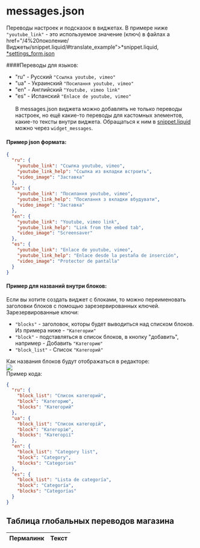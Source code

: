 # messages.json

Переводы настроек и подсказок в виджетах.
В примере ниже `"youtube_link"` - это используемое значение (ключ) в файлах a href="/4%20поколение/Виджеты/snippet.liquid/#translate_example">*snippet.liquid</a>, <a href="/4%20поколение/Виджеты/settings_form/#translate_example">*settings_form.json</a>

####Переводы для языков: 
* "ru" - Русский `"Ссылка youtube, vimeo"`
* "ua" - Украинский `"Посилання youtube, vimeo"`
* "en" - Английский `"Youtube, vimeo link"`
* "es" - Испанский `"Enlace de youtube, vimeo"`
<br><br>
В messages.json виджета можно добавлять не только переводы настроек, но ещё какие-то переводы для кастомных элементов, какие-то тексты внутри виджета. Обращаться к ним в <a href="/4%20поколение/Виджеты/snippet.liquid/">snippet.liquid</a> можно через `widget_messages`.

#### Пример json формата:
```json
{
  "ru": {
  	"youtube_link": "Ссылка youtube, vimeo",
    "youtube_link_help": "Ссылка из вкладки встроить",
    "video_image": "Заставка"
  },
  "ua": {
  	"youtube_link": "Посилання youtube, vimeo",
    "youtube_link_help": "Посилання з вкладки вбудувати",
    "video_image": "Заставка"
  },
  "en": {
    "youtube_link": "Youtube, vimeo link",
    "youtube_link_help": "Link from the embed tab",
    "video_image": "Screensaver"
  },
  "es": {
    "youtube_link": "Enlace de youtube, vimeo",
    "youtube_link_help": "Enlace desde la pestaña de inserción",
    "video_image": "Protector de pantalla"
  }
}
```

#### Пример для названий внутри блоков:
Если вы хотите создать виджет с блоками, то можно переименовать заголовки блоков с помощью зарезервированных ключей.
<br>
Зарезервированные ключи:

- `"blocks"` - заголовок, которы будет выводиться над списком блоков. Из примера ниже - `"Категории"`
- `"block"` - подставляться в список блоков, в кнопку "добавить", например - Добавить `"Категорию"`
- `"block_list"` - Список `"Категорий"`


Как названия блоков будут отображаться в редакторе: <br>
![](/img/categor_e.jpg)
<br>
Пример кода:
```json
{
  "ru": {
    "block_list": "Список категорий",
    "block": "Категорию",
    "blocks": "Категорий"
  },
  "ua": {
    "block_list": "Список категорій",
    "block": "Категорію",
    "blocks": "Категорії"
  },
  "en": {
    "block_list": "Category list",
    "block": "Category",
    "blocks": "Categories"
  },
  "es": {
    "block_list": "Lista de categoría",
    "block": "Categoría",
    "blocks": "Categorías"
  }
}

```


## Таблица глобальных переводов магазина

<div class="global-messages-table">
    <table width="100%">
        <thead>
            <tr>
                <th>Пермалинк</th>
                <th>Текст</th>
            </tr>
        </thead>
        <tbody>
        </tbody>
    </table>
</div>

<script>
window.globalMessages = {
    "background": "Фон",
    "indentation": "Отступы",
    "article": "Статья",
    "widget": "Настройки виджета",
    "wide_background": "Растянуть фон",
    "wide_content": "Растянуть контент",
    "margin_top": "Внешний отступ сверху",
    "margin_bottom": "Внешний отступ снизу",
    "padding_top": "Внутренний отступ сверху",
    "padding_bottom": "Внутренний отступ снизу",
    "content_max_width": "Максимальная ширина контента",
    "adaptive": "Адаптивность",
    "hide_desktop": "Скрыть на десктопе",
    "hide_mobile": "Скрыть на телефоне",
    "benefit": "Преимущества",
    "proportion_helper": "Пропорции изображения - это отношение ширины к высоте. Данная настройка позволяет указать, в каком соотношении будет высота элемента, по отношению к ширине.",
    "px_helper": "px (пиксель) - это абсолютная единица измерения, которая представляет собой физический размер на экране. (1px = один пиксель на экране)",
    "rem_helper": "rem (root em) - это относительная единица измерения, которая представляет собой размер шрифта корневого элемента. (1rem = размер шрифта корневого элемента)",
    "vw_helper": "vw (viewport width) - это относительная единица измерения, которая представляят собой ширину области просмотра. (1vw = 1% от ширины области просмотра)",
    "notification_text": "Текст уведомлений",
    "successful_cart_notification": "Уведомление об успешном добавлении в корзину",
    "successful_feedback_notification": "Уведомление успешной отправки обратной связи",
    "removing_item_compare": "Удаление товара из сравнения",
    "overload_compares": "Достигнуто максимальное количество товаров для сравнения",
    "overload_quantity": "Достигнуто максимальное количество единиц товара для заказа",
    "successful_preorder_notification": "Уведомление успешной отправки предзаказа",
    "reviews": "Отзывы",
    "review_item_masonry_min_width": "Минимальная ширина карточки отзыва, (px)",
    "review_item_masonry_min_width_help": "На основе данного значения и выбранных отступов между карточками происходит формирование отзывов в ряду.",
    "review_item_masonry_border_radius": "Скругление углов блока отзыва",
    "review_show_comment": "Показать ответ",
    "review_hide_comment": "Скрыть ответ",
    "review_manager_name": "Менеджер магазина",
    "review_show_more": "+ Показать ещё",
    "review_write_new": "Написать отзыв",
    "review_is_added_moderated": "Отзыв добавлен и отправлен на модерацию",
    "review_is_added": "Отзыв успешно добавлен",
    "review_write_incorrect": "Данные поля заполнены некорректно:",
    "field_email": "Email",
    "field_captcha": "Проверка 'Я не робот'",
    "add_photo": "Прикрепить фото",
    "review_manager_photo": "Фото менеджера",
    "reviews_are_moderated": "Перед публикацией отзывы проходят модерацию",
    "review_none": "Отзывов еще никто не оставлял",
    "email_error": "Неверно заполнено поле Email",
    "name_error": "Необходимо заполнить поле Имя",
    "agree_error": "Необходимо подтвердить согласие",
    "recaptcha_error": "Необходимо подтвердить «Я не робот»",
    "article_item_min_width": "Минимальная ширина карточки новости, (px)",
    "article_item_min_width_help": "На основе данного значения и выбранных отступов между карточками происходит формирование новостей в ряду.",
    "article_row_gap": "Расстояние между блоками статей",
    "article_desc_limit": "Ограничение количества слов в анонсе статьи",
    "permalink_blog": "Пермалинк блога",
    "border_radius_help": "Настройка может некорректно работать при сохранении пропорций картинки",
    "product_background_color": "Цвет фона карточки товара",
    "product_border_radius": "Скругление углов карточки товара",
    "product_border_color": "Цвет границ карточки товара",
    "product_desc_limit": "Ограничение количества слов в кратком описании товара",
    "product_hide_variants": "Скрыть выбор вариантов",
    "product_hide_variants_title": "Скрыть заголовок вариантов",
    "product_hide_sku": "Скрыть артикул",
    "btn_buy_text": "В корзину",
    "btn_buy_one_click_text": "Купить в 1 клик",
    "btn_compare_text": "Добавить в сравнение",
    "available": "В наличии",
    "not_available": "Нет в наличии",
    "sku_label": "арт. ",
    "btn_buy_active_text": "В корзине",
    "btn_buy_active_detail": "Перейти",
    "btn_buy_active_count_label": "шт.",
    "sticker_font_size": "Размер стикеров",
    "switch_img_on_hover": "Менять фото товара при наведении",
    "product_info_accent": "Акцентировать",
    "product_accent_title": "Название товара",
    "product_accent_price": "Цена товара",
    "product_accent_no": "Без акцентирования",
    "settings_mobile": "Настройки мобильной версии",
    "product_info_align": "Выравнивание информации о товаре",
    "product_item_min_width": "Минимальная ширина карточки товара, (px)",
    "product_item_min_width_mobile": "Минимальная ширина карточки товара для мобильных устройств, (px)",
    "product_item_min_width_help": "На основе данного значения и выбранных отступов между карточками происходит формирование товаров в ряду.",
    "banner": "Баннер",
    "slider_rows_count": "Количество строк в слайдере",
    "open_link": "Открывать ссылки",
    "open_link_normal": "В текущем окне",
    "open_link_new_window": "В новом окне",
    "tags": "Теги",
    "blog_item_min_width_help": "На основе данного значения и выбранных отступов между карточками происходит формирование в ряду.",
    "blog_item_background_color": "Фон блока превью статьи",
    "blog_tags_background_color": "Фон кнопок в панели тегов",
    "breadcrumb": "Хлебные крошки",
    "align": "Расположение",
    "align_center": "По центру",
    "align_right": "Справа",
    "button": "Кнопка",
    "size": "Размер",
    "icon_view": "Вид иконки",
    "margin_side": "Отступ сбоку экрана",
    "button_view": "Вид кнопки",
    "callback": "Обратный звонок",
    "form_title": "Заголовок формы",
    "submit_btn_title": "Текст кнопки 'Отправить'",
    "hide_use_agree": "Скрыть поле - 'Соглашение'",
    "agree_link": "Ссылка на страницу соглашения",
    "success_message": "Сообщение об успешной отправке",
    "phone_error": "Неверно заполнено поле Телефон",
    "field_content_label": "Сообщение",
    "hide_field_content": "Скрыть поле - 'Сообщение'",
    "cart": "Корзина",
    "total_caption": "Итого",
    "coupon_error": "Указан несуществующий промокод, убедитесь, что он введен верно",
    "coupon_placeholder": "Промокод",
    "coupon_caption": "Введите промокод",
    "border_radius": "Закругление углов",
    "use_widget_border_radius": "Использовать закругление из настроек виджета",
    "empty_catalog": "По вашему запросу ничего не найдено",
    "subcollections_limit": "Лимит подкатегорий",
    "collections_limit": "Лимит категорий",
    "subcollection": "Подкатегории",
    "subcollection_item_min_width": "Минимальная ширина карточки подкатегорий, (px)",
    "subcollection_item_min_width_help": "На основе данного значения и выбранных отступов между карточками происходит формирование подкатегорий в ряду.",
    "font_size": "Размер текста",
    "next": "Следующая",
    "sort_by_price": "по возрастанию цены",
    "sort_by_price_desc": "по убыванию цены",
    "sort_by_createdon": "сначала новые",
    "sort_by_title": "по названию",
    "hide_sorting_on_mobile": "Скрывать на телефоне",
    "compare": "Сравнение",
    "page_title": "Заголовок страницы",
    "comparison_is_empty": "Нет товаров для сравнения",
    "same_text": "Показывать только различия",
    "from": "от",
    "border_size": "Толщина линии",
    "text": "Текст",
    "form": "Форма",
    "placeholder_email": "Ваша почта",
    "placeholder_content": "Ваш вопрос, отзыв или пожелание",
    "submit_btn_background": "Цвет фона кнопки 'Отправить'",
    "filter_reset_title": "Сбросить",
    "filter_submit_title": "Применить",
    "filter_price_title": "Цена",
    "hide_sorting_border": "Скрыть границы сортировки",
    "footer": "Подвал",
    "working_hours": "Время работы",
    "phone": "Телефон",
    "from_account": "Из настроек магазина",
    "from_widget": "Из настроек виджета",
    "logo_img": "Логотип",
    "menu_handle": "Пермалинк меню",
    "pay": "Платежные системы",
    "social": "Соц. сети",
    "menu": "Меню",
    "menu_error": "Укажите пермалинк меню в настройках виджета",
    "copyright": "Копирайт",
    "logo_max_width": "Максимальная ширина логотипа",
    "hide_phone": "Скрыть телефон",
    "content": "Контент",
    "header": "Шапка",
    "elements": "Элементы",
    "header_top_padding_top": "Верхняя плашка - Внутренний отступ сверху",
    "header_top_padding_bottom": "Верхняя плашка - Внутренний отступ снизу",
    "header_main_padding_top": "Основной контент - Внутренний отступ сверху",
    "header_main_padding_bottom": "Основной контент - Внутренний отступ снизу",
    "search_placeholder": "Поиск",
    "hide_language": "Скрыть выбор языка",
    "hide_language_help": "При наличии нескольких языков",
    "hide_personal": "Скрыть личный кабинет",
    "bage_background_color": "Цвет фона для блока количества товаров в корзине и сравнении",
    "info_menu": "Информационное меню",
    "collections_menu": "Меню коллекций",
    "menu_item_min_width": "Минимальная ширина категории, (px)",
    "menu_row_gap": "Вертикальный отступ между категориями",
    "hide_menu_photo": "Скрыть фото категории",
    "show_more_subcollections": "Показать все",
    "subcollections_items_limit": "Кол-во показываемых подкатегорий",
    "address": "Адрес",
    "list": "Список",
    "btn_back_label": "Вернуться к покупкам",
    "btn_to_cart_label": "Перейти в корзину",
    "banner_max_width": "Максимальная ширина баннера",
    "hide_button": "Скрыть кнопку",
    "img_position": "Положение изображения",
    "font_size_mobile": "Размер шрифта в мобильной версии",
    "align_content": "Выравнивание контента",
    "prev": "Предыдущая",
    "preorder_email_message_product_label": "Товар: ",
    "preorder_email_message_variant_label": "Вариант: ",
    "btn_compare_text_active": "В сравнении",
    "rating_color": "Цвет рейтинга",
    "sale_bg_color": "Цвет фона скидки",
    "product_bundle_title": "Состав комплекта",
    "product_bundle_gift_text": "В подарок",
    "product_bundle_discount_label": "Экономия при покупке комплекта",
    "field_rating": "Рейтинг",
    "more_prop": "Все характеристики",
    "product_hide_full_description": "Скрыть полное описание",
    "properties_limit": "Количество показываемых характеристик",
    "slide": "Слайд",
    "slider": "Слайдер",
    "slide_background_color": "Цвет фона слайда",
    "autoplay": "Автопролистывание",
    "autoplay_delay": "Время между автопролистыванием (секунд)",
    "slide_overlay_color": "Цвет подложки слайда",
    "slide_overlayopacity": "Прозрачность подложки слайда",
    "count_active_slides": "Количество активных слайдов",
    "count_active_slides_help": "Рекомендуем использовать совместно с настройкой \\\'Пропорции изображения\\\'",
    "review_item_masonry_background_color": "Цвет фона карточки отзыва",
    "item_min_width": "Минимальная ширина блока",
    "item_column_gap": "Расстояние между блоками",
    "hide_block_head": "Скрыть заголовок блока",
    "sticker_bg_default": "Цвет стикеров по умолчанию (hex формат)",
    "sticker_sale": "Цвет стикера - Размер скидки (hex формат)",
    "sticker_preorder": "Цвет стикера - Предзаказ (hex формат)",
    "product_min_width": "Минимальная ширина блока товара",
    "categories": "Категории",
    "hide_title": "Скрыть заголовок",
    "hide_rating": "Скрыть рейтинг",
    "give_feedback": "Оставить отзыв",
    "horizontal_space_between_cards": "Горизонтальный отступ между карточками",
    "rounding_corners_photo": "Скругление углов фото",
    "review": "Отзыв",
    "vertical_padding_between_cards": "Вертикальный отступ между карточками",
    "vertical_padding_between_blocks": "Вертикальный отступ между блоками",
    "minimum_card_width": "Минимальная ширина карточки, (px)",
    "hide_announcement": "Скрыть анонс",
    "hide_date": "Скрыть дату",
    "hide_tags": "Скрыть теги",
    "align_left": "Слева",
    "pre_order": "Предзаказ",
    "name": "Имя",
    "sorting": "Сортировка",
    "show_full": "Показать полностью",
    "filters": "Фильтры",
    "picture": "Изображение",
    "hide_block": "Скрыть блок",
    "block_header": "Заголовок блока",
    "link": "Ссылка",
    "title": "Заголовок",
    "hide": "Скрыть",
    "catalog": "Каталог",
    "main_text": "Основной текст",
    "button_text": "Текст на кнопке",
    "text_color": "Цвет текста",
    "stretch_entire_block": "Растянуть на весь блок",
    "maintain_proportions": "Сохранить пропорции",
    "hide_comparison": "Скрыть сравнение",
    "hide_short_description": "Скрыть краткое описание",
    "open": "Открыть",
    "close": "Закрыть",
    "card_product": "Карточка товара",
    "remove_padding_at_edges": "Убрать отступы по краям",
    "stylization": "Стилизация",
    "adding_item_compare": "Добавление товара в сравнение",
    "feedback_form": "Форма обратной связи",
    "purchase_settings": "Настройки покупки",
    "enable_recaptcha": "Включить проверку \\\'я не робот\\\'",
    "show": "Показать",
    "accent_color_text": "Акцентный цвет текста",
    "button_color": "Цвет кнопок",
    "general_background": "Общий фон",
    "fonts": "Шрифты",
    "design": "Дизайн",
    "sidebar": "Сайдбар",
    "default": "По умолчанию",
    "border": "Граница",
    "success": "Успех",
    "information": "Информация",
    "warning": "Предупреждение",
    "font_main_text": "Шрифт основного текста",
    "headers_font": "Шрифт заголовков",
    "background_notice": "Фон уведомлений",
    "sidebar_position": "Позиция сайдбара",
    "product_page": "Страница товара",
    "dark_text_color": "Цвет темного текста",
    "light_text_color": "Цвет светлого текста",
    "font": "Шрифт",
    "favicon": "Иконка сайта (favicon)",
    "max_width_layout": "Максимальная ширина сайта",
    "category_count": "Количество товаров в категории",
    "search_count": "Количество товаров на странице поиска",
    "sidebar_show": "Показать сайдбар?",
    "icons_pack": "Набор иконок",
    "select_icons_pack": "Выбрать набор",
    "cart_page": "Страница корзины",
    "width": "Ширина",
    "blog": "Блог",
    "blog_page": "Страница блога",
    "select_border_radius": "Выбрать степень закругления",
    "catalog_page": "Страница каталога",
    "article_page": "Страница статьи",
    "text_page": "Текстовая страница",
    "compare_page": "Страница сравнения",
    "home_page": "Главная страница",
    "search_page": "Страница поиска",
    "articles_size": "Количество статей на странице",
    "product_not_available": "Если нулевой остаток",
    "buy_button": "Кнопка \\\'купить\\\'",
    "border_radius_btn_form": "Закругление углов для кнопок и элементов форм",
    "font_size_primary": "Размер шрифта",
    "slim_icons": "Тонкие иконки",
    "icons_minimalistic": "Минималистичные иконки",
    "icons_standard": "Стандартные иконки",
    "icons_system": "Системные иконки",
    "icons_solid": "Сплошные иконки",
    "icons_rounded": "Закругленные иконки",
    "border_radius_0": "Без закругления",
    "border_radius_small": "Маленькое закругление",
    "border_radius_medium": "Среднее закругление",
    "border_radius_large": "Большое закругление",
    "error": "Ошибка",
    "label_widget": "Виджет",
    "widget_background_color": "Цвет фона виджета",
    "hide_image": "Скрыть изображение",
    "rounding_corners_image": "Скругление углов изображения",
    "search": "Поиск",
    "favorites": "Избранное",
    "enable_favorites": "Включить избранное",
    "weight_font": "Вес шрифта",
    "image_ratio": "Пропорции изображения",
    "comments": "Комментарии",
    "comment": "Комментарий",
    "cancel": "Отмена",
    "preview": "Превью",
    "brands": "Бренды",
    "removing_item_favorites": "Удаление товара из избранного",
    "adding_product_favorites": "Добавление товара в избранное",
    "limiting_number_articles": "Ограничение количества статей",
    "image_size": "Размер изображения",
    "more_details": "Подробнее",
    "select": "Выбрать",
    "number_products_displayed": "Количество выводимых товаров",
    "group_size": "Размеры",
    "short_description": "Краткое описание",
    "add_to_cart": "Добавить в корзину",
    "zoom_in_on_hover": "Увеличивать при наведении?",
    "horizontal_padding_between_blocks": "Горизонтальный отступ между блоками",
    "rounding_corners_block": "Скругление углов блока",
    "all": "Все",
    "rounding_corners": "Скругление углов",
    "vertical_spacing_between_images": "Вертикальный отступ между изображениями",
    "horizontal_padding_between_images": "Горизонтальный отступ между изображениями",
    "horizontal_space_between_reviews": "Горизонтальный отступ между отзывами",
    "vertical_spacing_between_reviews": "Вертикальный отступ между отзывами",
    "please_enter_message": "Пожалуйста, введите сообщение",
    "hide_favorites": "Скрыть избранное",
    "navigation_panel": "Навигационная панель",
    "profile": "Профиль",
    "show_catalog_instead_home": "Показывать каталог вместо ссылки на главную страницу",
    "background_block_items_cart": "Цвет фона для блока количества товаров в корзине",
    "home": "Главная",
    "delimiter": "Разделитель",
    "checkout": "Оформить заказ",
    "goods": "Товаров",
    "delete": "Удалить",
    "to_favorites": "В избранное",
    "in_favorites": "В избранном",
    "products": "Товары",
    "favorites_is_empty": "Список избранного пуст",
    "hide_quick_view_product": "Скрыть быстрый просмотр вариантов товара",
    "vertical_spacing_cards_mobile": "Вертикальный отступ между карточками для мобильных устройств",
    "horizontal_padding_cards_mobile": "Горизонтальный отступ между карточками для мобильных устройств",
    "group_styles": "Дополнительная стилизация",
    "collection_handle": "Пермалинк коллекции",
    "more_title": "Еще",
    "hide_text": "Скрыть текст",
    "cards": "Карточки",
    "text_alignment": "Выравнивание текста",
    "border_color": "Цвет линии",
    "agree_text_part_1": "Настоящим подтверждаю, что я ознакомлен и согласен с условиями",
    "agree_text_part_2": "оферты и политики конфиденциальности",
    "handle": "Пермалинк",
    "contacts_title": "Заголовок блока контактов",
    "menu_column_gap": "Горизонтальный отступ между категориями",
    "hide_counts": "Скрыть вывод количества товаров в категории",
    "logo_width": "Ширина логотипа",
    "show_more": "Показать еще",
    "link_title": "Заголовок ссылки",
    "count_images_desktop": "Количество изображений в строке на десктопе",
    "count_images_mobile": "Количество изображений в строке на мобильном",
    "cookie_settings": "Уведомление",
    "cookie_show": "Показывать уведомление",
    "width_block_image": "Ширина блока с изображением",
    "aspect_ratio": "Соотношение сторон",
    "image_background": "Изображение для фона",
    "overlay_opacity": "Прозрачность подложки",
    "overlay_color": "Цвет подложки",
    "image_desktop": "Изображение на десктопе",
    "image_mobile": "Изображение на мобильном",
    "rating_color_help": "Цвет звездочек в случае, когда рейтинг больше 0",
    "gallery_images": "Галерея изображений",
    "filter_list_images": "Показывать только изображения, присвоенные варианту",
    "label_properties": "Характеристики",
    "description": "Описание",
    "hide_all_descrition": "Свернуть",
    "more_plus": "Ещё +",
    "sidebar_type": "Тип сайдбара",
    "normal": "Обычный",
    "sticky": "Прилипающий",
    "fixed": "Фиксированный",
    "do_compare": "Сравнить",
    "align_menu": "Выравнивание пунктов меню",
    "align_between": "На всю ширину",
    "banner_settings": "Баннеры",
    "slides": "Слайды",
    "distance_between_slides": "Расстояние между слайдами",
    "count_articles": "Количество статей",
    "articles_gap": "Отступ между статьями",
    "icons_simple": "Простые иконки",
    "article_all_title": "Текст ссылки на все статьи",
    "hide_link_text": "Скрыть текст ссылки",
    "articles": "Статьи",
    "submit": "Отправить",
    "gap_between_products": "Расстояние между блоками товаров",
    "gap_between_products_mobile": "Расстояние между блоками товаров для мобильных устройств",
    "title_background": "Фон заголовка баннера",
    "color": "Цвет",
    "fill": "Заливка",
    "outline": "Обводка",
    "transparent": "Без фона",
    "activate": "Активировать",
    "show_button": "Показывать кнопку",
    "always": "Всегда",
    "when_scrolling": "При прокрутке",
    "rounding": "Закругление",
    "to": "до",
    "caption": "Подпись",
    "contacts": "Контакты",
    "location_on_desktop": "Расположение на десктопе",
    "visible_immediately": "Виден сразу",
    "in_sidebar": "В боковой панели",
    "right_button_mobile_panel": "Правая кнопка в мобильной панели",
    "first_phone": "Первый телефон",
    "right_button_mobile_panel_help": "При выборе настройки “Первый телефон” в мобильной версии в шапке магазина не будет корзины",
    "gap_between_product_cards": "Расстояние между карточками товаров",
    "from_upper": "От",
    "gap_between_product_cards_mobile": "Расстояние между карточками товаров для мобильных устройств",
    "see_all": "Смотреть все",
    "category": "Категория",
    "category_link_alignment": "Выравнивание ссылки на категорию",
    "basic_sticker_colors": "Цвета базовых стикеров",
    "content_settings": "Настройки контента",
    "pagination": "Пагинация",
    "filter": "Фильтр",
    "filter_onchange_submit": "Фильтровать при каждом нажатии чекбокса?",
    "hide_count": "Скрыть количество товаров у параметров",
    "slide_overlayopacity_mobile": "Прозрачность подложки слайда на мобильном",
    "bottom_menu": "Нижнее меню",
    "menu_heading_mobile": "Заголовок на мобильном",
    "background_bottom_menu": "Цвет фона нижнего меню",
    "navigation": "Навигация",
    "margin_bottom_title": "Нижний отступ от заголовка",
    "cart_is_empty": "Ваша корзина пуста",
    "color_active_link": "Цвет активного пункта меню",
    "all_collections": "Все категории",
    "available_label": "Наличие",
    "quantity": "Количество",
    "switcher_type": "Вид карточки товара по-умолчанию",
    "switcher_type_normal": "Обычный",
    "switcher_type_full": "Расширенный",
    "switcher_type_line": "Горизонтальный",
    "image_width": "Ширина изображения",
    "alignment": "Выравнивание",
    "hide_headers": "Скрыть заголовки",
    "line_type": "Тип линии",
    "solid": "Сплошная",
    "double": "Двойная",
    "dashed": "Крупный пунктир",
    "dotted": "Мелкий пунктир",
    "rounding_btn": "Сделать кнопки круглыми",
    "page_404": "<h2>Здравствуйте!</h2><p>Добро пожаловать на «страницу 404» нашего сайта.</p><p>К сожалению, введенный Вами адрес недоступен. Этому может быть несколько объяснений:</p><ul><li>Страница удалена (из-за утраты актуальности информации)</li><li>Страница перенесена в другое место</li><li>Возможно, при вводе адреса была пропущена какая-то буква (на самом деле, у нас самих так часто получается)</li></ul>",
    "empty_products": "В данном разделе пока нет товаров. Мы работаем над этим.",
    "elementary": "Элементарные",
    "round": "Круглые",
    "intermittent": "Прерывистые",
    "accent_color_widget": "Акцентный цвет виджета",
    "align_content_start": "По верхней границе",
    "recommended_size": "Рекомендуемый размер",
    "pictures": "Изображения",
    "btn_to_product_card": "Перейти в карточку товара",
    "quick_view": "Быстрый просмотр товара",
    "show_variants_text": "Показать варианты товара текстом",
    "property_color_help": "Настройка для свойства Цвет",
    "buttons": "Кнопки",
    "images_of_options": "Изображения вариантов",
    "buttons_images_options": "Кнопки / Изображения вариантов",
    "display_property_color": "Отображение свойств",
    "visible_after_saving_help": "Будет видно только после сохранения",
    "block_list": "Список категорий",
    "preview_added_product_button_bg_color": "Цвет фона кнопки добавления в корзину (после добавления)",
    "preview_background_color": "Цвет фона карточки",
    "preview_discount_bg_color": "Цвет фона цены со скидкой",
    "modal_overlay_bg_color": "Цвет фоновой подложки на мобильных устройствах",
    "images_options": "Цвет фоновой подложки на мобильных устройствах",
    "block": "Категорию",
    "swipe_block": "Широкий справа",
    "position_btn_1": "Расположение кнопки 1",
    "position_btn_2": "Расположение кнопки 2",
    "horizontally": "По горизонтали",
    "vertically": "По вертикали",
    "position_btn_bottom": "По нижней границе",
    "button_bg": "Фон кнопки",
    "button_br": "Скругление углов кнопки",
    "visible_only_one_banner": "Показывать только один баннер",
    "vertical_padding_blocks_mobile": "Вертикальный отступ между блоками для мобильных устройств",
    "text_background": "Фон текста баннера",
    "item_min_width_mobile": "Минимальная ширина блока для мобильных устройств, (px)",
    "banners_allign_center": "Выравнивание баннеров по центру",
    "horizontal_padding_blocks_mobile": "Горизонтальный отступ между блоками для мобильных устройств",
    "social_network": "Соц. сеть",
    "banner_img_mobile_help": "Рекомендуемая ширина изображения 1080px",
    "banner-top_settings": "Баннер",
    "banner_close_bg": "Цвет кнопки закрытия",
    "image_height": "Высота изображения на десктопе",
    "image_height_m": "Высота изображения на десктопе",
    "image_position_vertical": "Позиция изображения по вертикали",
    "image_position_help": "С помощью этой настройки вы можете выбрать позицию картинки по вертикали, если её высота превышает высоту блока",
    "cart_empty_info": "Акции, специальные предложения и обзоры самых интересных товаров <a href='/'>на главной странице</a><br/>помогут вам определиться с выбором!",
    "hide_in_mobile_v": "Скрыть в мобильной версии",
    "card_collection": "Карточка категории",
    "number_collections_displayed": "Количество выводимых категорий",
    "collection_min_width": "Минимальная ширина блока категории",
    "gap_between_collection_cards_mobile": "Расстояние между карточками категорий для мобильных устройств",
    "slides-align-center": "Выровнять по центру?",
    "filters_reset": "очистить фильтр",
    "filter_choice": "Фильтровать при каждом выборе",
    "background_mobile": "Фон для мобильных устройств",
    "hide_top_panel": "Скрыть верхнюю панель",
    "visible_mobile": "Будет видно только на мобильном",
    "bg_blur": "Добавить блюр фону",
    "support_browser": "Не поддерживается в Firefox, Internet Explorer, Google Chrome MAC OS",
    "optimal_size": "Оптимальный размер логотипа - 148x27px",
    "bages_background_color": "Цвет фона для блока количества товаров в сравнении, корзине и избранном",
    "panel": "Панель",
    "top_panel": "Верхняя панель",
    "hide_menu": "Скрыть меню",
    "show_top_panel": "Показывать верхнюю панель",
    "cat_list": "Лист категорий",
    "cat_bg": "Цвет фона",
    "video_before_image": "Вывод видео до изображений товара",
    "table_size": "Таблица размеров",
    "padding_top_bottom": "Внутренний отступ сверху и снизу",
    "padding_right_left": "Внутренний отступ справа и слева",
    "hide_table": "Скрыть таблицу размеров",
    "mod_buttons_settings": "Настройки кнопок модификаций",
    "buy_button_settings": "Настройки кнопок покупки",
    "height": "Высота",
    "help_table_size": "Таблица размеров показывается только если название свойства содержит 'Размер'",
    "hide_icons": "Скрыть иконки",
    "hide_arrows": "Скрыть стрелки",
    "slide_text_bg": "Фон текста слайда",
    "collection": "Категория",
    "collection_handle2": "Выбор категории",
    "banner_width": "Ширина баннера",
    "banner_position": "Расположение баннера",
    "banner_position_left": "Слева",
    "see_all_products": "Смотреть все товары",
    "setting_not_mobile_help": "Настройка не учитывается на мобильных устройствах",
    "delete_borders": "Скрыть контур",
    "simple_text": "Текст в одну колонку",
    "banner_position_help": "Данная настройка распространяется только на десктопную версию",
    "display_property_color_help": "Вы можете вместо текста показывать изображение. Для этого перейдите в настройки свойств и добавьте в нужное значение свойства - изображение.",
    "article_text": "Текст статьи",
    "category_description": "Описание категории",
    "category_short_description": "Доп. описание категории",
    "page_content": "Контент страницы",
    "full_description": "Полное описание",
    "product_description": "Описание товара",
    "displayed_inside_menu_help": "В мобильной версии каталог отображается внутри раскрывающегося меню",
    "display_property_product_help": "Выберите: отображать свойство Цвет товара в виде текста или изображения",
    "image_or_text": "Изображение или текст",
    "menu_catalog_with_categories": "Меню каталог с категориями",
    "gap_between_collection_cards": "Расстояние между карточками категорий",
    "collection_min_width_mobile": "Минимальная ширина блока категории для мобильных устройств",
    "filter_list_images_help": "Каждому варианту товара можно присвоить уникальный набор изображений. При переключении варианта товара будет меняться не только основное изображение, но и галерея с миниатюрами изображений",
    "read_more": "Читать подробнее",
    "subtitle": "Подзаголовок",
    "title_text": "Текст заголовка",
    "image_proportions_on_mobile": "Пропорции изображения на мобильных",
    "disable_notifications": "Отключить уведомления",
    "notify_in_telegram": "Уведомлять в Telegram",
    "notify_in_viber": "Уведомлять в Viber",
    "notify_on_whats_app": "Уведомлять в WhatsApp",
    "top_left": "Слева сверху",
    "bottom_left": "Слева снизу",
    "above": "Сверху",
    "bottom": "Снизу",
    "top_right": "Справа сверху",
    "bottom_right": "Справа снизу",
    "block_height": "Высота блока",
    "parallax_speed": "Скорость параллакса",
    "stretch_image": "Растянуть изображение",
    "buy": "Купить",
    "hide_price": "Скрыть цену",
    "product": "Товар",
    "select_product": "Выберите товар",
    "enter_product_name": "Введите название товара",
    "product_image": "Изображение товара",
    "off_parallax_mobile": "Bыключить параллакс на мобильном",
    "depends_height_image": "Дополнительно зависит от высоты изображения",
    "help_parallax": "Изображение может менять размер в зависимости от настройки 'Скорость параллакса'. Для того, чтобы ширина изображения не менялась используйте портретную ориентацию.",
    "property_images": "Изображения свойств",
    "go_card": "Подробнее о товаре",
    "hide_variants_title_quick_view": "Скрыть заголовок вариантов в быстром просмотре товара",
    "hide_short_description_quick_view": "Скрыть краткое описание в быстром просмотре товара",
    "hide_compare_quick_view": "Скрыть сравнение в быстром просмотре товара",
    "hide_tags_tags_panel": "Скрыть теги в панели тегов",
    "enter_phone_help": "Введите телефон в формате +79998887766",
    "favicon_help": "Загрузите изображение в формате png, ico или jpeg. Рекомендуемый размер - 16 × 16",
    "order_in_one_click": "Заказ в один клик",
    "order_in_one_click_help": "Для изменения настроек необходимо перейти в&nbsp;<a href='/admin2/quick_checkout' target='_blank'>раздел панели администратора</a>",
    "coupon_discounts": "Скидки по купонам",
    "coupon_discounts_help": "Для изменения настроек необходимо перейти в&nbsp;<a href='/admin2/discount_codes' target='_blank'>раздел панели администратора</a>",
    "product_bg": "Цвет фона товара",
    "open_first_section": "Раскрыть первую секцию",
    "sticker_colors": "Цвета стикеров",
    "customize_sticker_colors": "Настроить цвета стикеров",
    "blog_choice": "Выбор блога",
    "favorites_enable_label_help": "Чтобы показать или скрыть избранное, перейдите в настройки шаблона и включите избранное",
    "rounding_button_help": "Настройка отвечает за скругление кнопки добавления товара в корзину/быстрого просмотра",
    "enable_compare": "Включить сравнение",
    "compare_enable_label_help": "Чтобы показать или скрыть сравнение, перейдите в настройки шаблона и включите сравнение",
    "hide_compare_help": "Убедитесь что в настройках шаблона включено сравнение",
    "block_field_image_help": "Рекомендуемый размер для первого блока - 920x610 px, для для второго - 450x620 px",
    "coll": "Столбец",
    "hide_favorite_help": "Убедитесь что в настройках шаблона включено избранное",
    "divider_height": "Высота разделителя",
    "top_indent": "Отступ сверху",
    "bottom_indent": "Отступ снизу",
    "clear_field_error": "Заполните обязательное поле",
    "icon_pay": "Иконка платежной системы",
    "icon_social": "Иконка социальной сети",
    "phone_signature": "Подпись под телефоном",
    "background_top_panel": "Цвет фона верхней панели",
    "hide_search": "Скрыть поиск",
    "live_search": "Живой поиск",
    "help_live_search": "Это автоматическое отображение результатов по мере ввода поискового запроса. Функция работает только с включенным поиском в шапке",
    "enable_live_search": "Включить живой поиск",
    "hide_total_price": "Скрыть сумму корзины",
    "hide_catalog": "Скрыть каталог",
    "displayed_menu": "Отображается внутри раскрывающегося меню",
    "displayed_on_top_panel": "Будет отображаться только если включена настройка \\\'Показывать верхнюю панель\\\'",
    "background_main_page": "Для главной страницы фон шапки будет виден при наведении на меню",
    "color_arrows_and_heading": "Цвет стрелок и заголовка",
    "image_scale": "Масштаб изображения",
    "hide_image_help": "Изображение справа в всплывающем меню",
    "background_color_header_hover": "Цвет фона шапки при наведении",
    "displayed_inside_menu_help_p": "Ваш номер телефона будет отображаться при клике на правую кнопку в мобильной панели",
    "slider_video": "Видео в слайдере",
    "video_info": "Вы можете добавить видео с <a href='https://www.youtube.com/' target='_blank'>youtube</a> и оно будет отображаться в первом слайде",
    "video_link": "Ссылка на видео",
    "video_link_help": "Вставьте сюда ссылку на видео с youtube",
    "video-autoplay-delay": "Через какое время переключить видео со слайдом (в секундах)",
    "type_loop": "Зациклить",
    "header_size": "Размер шапки",
    "header_height": "Высота шапки (% от высоты экрана)",
    "header_height_mobile": "Высота шапки в мобильной версии (% от высоты экрана)",
    "anchor": "Якорь",
    "tag_zag": "HTML-тег для вывода заголовка",
    "point_btn_color": "Цвет точки",
    "point_btn_border_color": "Цвет контура точки",
    "enable_animation": "Включить анимацию",
    "outline_opacity": "Непрозрачность контура",
    "color_image_hover": "Цветное изображение при наведении",
    "color_image_hover_help": "Если включено, то при наведении на блок фоновое изображение будет цветным. На мобильном устройстве будет цветным без наведения.",
    "list_of_options": "Список вариантов",
    "image_options": "Изображение вариантов",
    "image_size_help": "Настройка применяется если загружено только одно изображение товара",
    "all_reviews": "Все отзывы",
    "hide_reply": "Скрыть ответ менеджера",
    "review_add_new": "Добавить отзыв",
    "rate": "Оценка",
    "border_radius_mobile": "Закругление углов для мобильных устройств",
    "hide_block_content": "Скрыть блок с текстом и кнопкой",
    "loop": "Бесконечная галерея",
    "image_ratio_mobile": "Пропорции изображения на мобильном",
    "reviews_bg": "Цвет фона отзыва",
    "block_padding_top": "Отступ блока с текстом сверху",
    "block_padding_bottom": "Отступ блока с текстом снизу",
    "link_color": "Цвет ссылки",
    "max_count_of_properties_in_filter_item": "Максимальное количество отображаемых значений свойств/параметров",
    "load_all_items_at_once": "Загружать все характеристики и значения свойств сразу",
    "load_all_items_at_once_help": "По умолчанию мы загружаем только часть значений фильтра, остальные подгружаются при нажатии на кнопку \\\'Показать ещё\\\'. Это сделано, чтобы ускорить загрузку страницы и виджета. Если вы активируете данную настройку, то это может негативно повлиять на скорость загрузки страницы. Настройка вступит в силу после сохранения.",
    "title_position": "Расположение заголовка",
    "icon_position": "Расположение иконок",
    "hide_rows": "Скрывать строки не заполненные по всей ширине",
    "hide_rows_help": "Часть товаров может быть скрыта в зависимости от их количества в ряду. Количество товаров на мобильном может отличаться от него же на десктопе. Единственная строка скрываться не будет.",
    "banner_margin_right": "Расстояние между слайдером и баннером",
    "items_gap": "Отступ между товарами",
    "hide_banner_mobile": "Скрыть баннер на телефоне",
    "video_image": "Заставка",
    "map_info": "Карта Яндекс на сайт",
    "map_position": "Положение карты",
    "map_link_info": "Код карты",
    "map_help": "Для добавления карты на сайт скопируйте код из <b>вкладки JavaScript</b> при помощи <a href='https://yandex.ru/map-constructor' target='_blank'>конструктора карт Яндекс</a>",
    "map_link_help": "Поместите сюда код из вкладки iframe",
    "phone_link": "Номер телефона",
    "mail_link": "Электронная почта",
    "youtube": "Youtube",
    "vk": "Вконтакте",
    "tg": "Телеграмм",
    "ok": "Одноклассники",
    "dzen": "Дзен",
    "social_networks": "Социальные сети",
    "btn_text": "Текст кнопки",
    "video_hosting_link": "Ссылка youtube, vimeo, rutube",
    "video_hosting_link_help": "Ссылка из вкладки встроить",
    "block_without_content": "<p>У блока отсутствует содержимое</p>",
    "block_without_name": "Заголовок не задан",
    "width_block_map": "Ширина блока с картой",
    "social_networks_messengers": "Социальные сети и мессенджеры",
    "hide_block_social_networks_messengers": "Скрыть блок социальных сетей и мессенджеров",
    "social_networks_messengers_help": "Для редактирования социальных сетей и мессенджеров необходимо перейти в раздел <span class='cursor-pointer primary--text' data-editor-external-form='branding-form'>данные сайта</span>",
    "search_title": "Поиск",
    "comparison_title": "Сравнение",
    "cart_title": "Корзина",
    "title_page": " - страница",
    "favicon_info": "Для редактирования иконки сайта (favicon) необходимо перейти в раздел <span class='cursor-pointer primary--text' data-editor-external-form='branding-form'>данные сайта</span>",
    "options": "Опции",
    "product_options": "Опции товара",
    "buy_button_action": "Заказать"
}
</script>